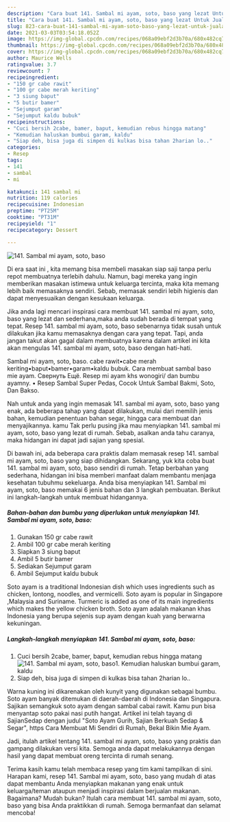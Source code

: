 ```yaml
---
description: "Cara buat 141. Sambal mi ayam, soto, baso yang lezat Untuk Jualan"
title: "Cara buat 141. Sambal mi ayam, soto, baso yang lezat Untuk Jualan"
slug: 823-cara-buat-141-sambal-mi-ayam-soto-baso-yang-lezat-untuk-jualan
date: 2021-03-03T03:54:18.052Z
image: https://img-global.cpcdn.com/recipes/068a09ebf2d3b70a/680x482cq70/141-sambal-mi-ayam-soto-baso-foto-resep-utama.jpg
thumbnail: https://img-global.cpcdn.com/recipes/068a09ebf2d3b70a/680x482cq70/141-sambal-mi-ayam-soto-baso-foto-resep-utama.jpg
cover: https://img-global.cpcdn.com/recipes/068a09ebf2d3b70a/680x482cq70/141-sambal-mi-ayam-soto-baso-foto-resep-utama.jpg
author: Maurice Wells
ratingvalue: 3.7
reviewcount: 7
recipeingredient:
- "150 gr cabe rawit"
- "100 gr cabe merah keriting"
- "3 siung baput"
- "5 butir bamer"
- "Sejumput garam"
- "Sejumput kaldu bubuk"
recipeinstructions:
- "Cuci bersih 2cabe, bamer, baput, kemudian rebus hingga matang"
- "Kemudian haluskan bumbui garam, kaldu"
- "Siap deh, bisa juga di simpen di kulkas bisa tahan 2harian lo.."
categories:
- Resep
tags:
- 141
- sambal
- mi

katakunci: 141 sambal mi 
nutrition: 119 calories
recipecuisine: Indonesian
preptime: "PT25M"
cooktime: "PT31M"
recipeyield: "1"
recipecategory: Dessert

---
```



![141. Sambal mi ayam, soto, baso](https://img-global.cpcdn.com/recipes/068a09ebf2d3b70a/680x482cq70/141-sambal-mi-ayam-soto-baso-foto-resep-utama.jpg)

Di era  saat ini , kita memang bisa membeli masakan siap saji tanpa perlu repot membuatnya terlebih dahulu. Namun, bagi mereka yang ingin memberikan masakan istimewa untuk keluarga tercinta, maka kita memang lebih baik memasaknya sendiri. Sebab, memasak sendiri lebih higienis dan dapat menyesuaikan dengan kesukaan keluarga.

Jika anda lagi mencari inspirasi cara membuat 141. sambal mi ayam, soto, baso yang lezat dan sederhana,maka anda sudah berada di tempat yang tepat. Resep 141. sambal mi ayam, soto, baso  sebenarnya tidak susah untuk dilakukan jika kamu memasaknya dengan cara yang tepat. Tapi, anda jangan takut akan gagal dalam membuatnya 
karena dalam artikel ini kita akan mengulas 141. sambal mi ayam, soto, baso dengan hati-hati.  

Sambal mi ayam, soto, baso. cabe rawit•cabe merah keriting•baput•bamer•garam•kaldu bubuk. Cara membuat sambal baso mie ayam. Свернуть Ещё. Resep mi ayam khs wonogiri/ dan bumbu ayamny. • Resep Sambal Super Pedas, Cocok Untuk Sambal Bakmi, Soto, Dan Bakso.

Nah untuk anda yang ingin memasak 141. sambal mi ayam, soto, baso yang enak, ada beberapa tahap yang dapat dilakukan, mulai dari memilih jenis bahan, kemudian penentuan bahan segar, hingga cara membuat dan menyajikannya. kamu Tak perlu pusing jika mau menyiapkan 141. sambal mi ayam, soto, baso yang lezat di rumah. Sebab, asalkan anda  tahu caranya, maka hidangan ini dapat jadi sajian yang spesial.

Di bawah ini, ada beberapa cara praktis  dalam memasak resep 141. sambal mi ayam, soto, baso yang siap dihidangkan. Sekarang, yuk kita coba buat 141. sambal mi ayam, soto, baso sendiri di rumah. Tetap berbahan yang sederhana, hidangan ini bisa memberi manfaat dalam membantu menjaga kesehatan tubuhmu sekeluarga. Anda bisa menyiapkan 141. Sambal mi ayam, soto, baso memakai 6 jenis bahan dan 3 langkah pembuatan. Berikut ini langkah-langkah untuk membuat hidangannya.

<!--inarticleads1-->

##### Bahan-bahan dan bumbu yang diperlukan untuk menyiapkan 141. Sambal mi ayam, soto, baso:

1. Gunakan 150 gr cabe rawit
1. Ambil 100 gr cabe merah keriting
1. Siapkan 3 siung baput
1. Ambil 5 butir bamer
1. Sediakan Sejumput garam
1. Ambil Sejumput kaldu bubuk


Soto ayam is a traditional Indonesian dish which uses ingredients such as chicken, lontong, noodles, and vermicelli. Soto ayam is popular in Singapore ,Malaysia and Suriname. Turmeric is added as one of its main ingredients which makes the yellow chicken broth. Soto ayam adalah makanan khas Indonesia yang berupa sejenis sup ayam dengan kuah yang berwarna kekuningan. 

<!--inarticleads2-->

##### Langkah-langkah menyiapkan 141. Sambal mi ayam, soto, baso:

1. Cuci bersih 2cabe, bamer, baput, kemudian rebus hingga matang
<img src="https://img-global.cpcdn.com/steps/499af6d8837c9bb1/160x128cq70/141-sambal-mi-ayam-soto-baso-langkah-memasak-1-foto.jpg" alt="141. Sambal mi ayam, soto, baso">1. Kemudian haluskan bumbui garam, kaldu
1. Siap deh, bisa juga di simpen di kulkas bisa tahan 2harian lo..


Warna kuning ini dikarenakan oleh kunyit yang digunakan sebagai bumbu. Soto ayam banyak ditemukan di daerah-daerah di Indonesia dan Singapura. Sajikan semangkuk soto ayam dengan sambal cabai rawit. Kamu pun bisa menyantap soto pakai nasi putih hangat. Artikel ini telah tayang di SajianSedap dengan judul &#34;Soto Ayam Gurih, Sajian Berkuah Sedap &amp; Segar&#34;, https Cara Membuat Mi Sendiri di Rumah, Bekal Bikin Mie Ayam. 

Jadi, itulah artikel tentang  141. sambal mi ayam, soto, baso  yang praktis dan gampang dilakukan versi kita. Semoga anda dapat melakukannya dengan hasil yang dapat membuat oreng tercinta di rumah senang. 

Terima kasih kamu telah membaca resep yang tim kami tampilkan di sini. Harapan kami, resep  141. Sambal mi ayam, soto, baso yang mudah di atas dapat membantu Anda menyiapkan makanan yang enak untuk keluarga/teman ataupun menjadi inspirasi dalam berjualan makanan. Bagaimana? Mudah bukan? Itulah cara membuat 141. sambal mi ayam, soto, baso yang bisa Anda praktikkan di rumah. Semoga bermanfaat dan selamat mencoba!

